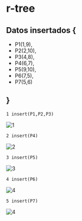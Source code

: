 # r-tree
## Datos insertados {
* P1(1,9),<br />
* P2(2,10),<br />
* P3(4,8),<br />
* P4(6,7),<br />
* P5(9,10),<br />
* P6(7,5),<br />
* P7(5,6)<br />
## }
~~~
1 insert(P1,P2,P3)
~~~
![1](https://github.com/yerson001/r-tree/blob/second-r-tree/IMG/1.PNG)
~~~
2 insert(P4)
~~~
![2](https://github.com/yerson001/r-tree/blob/second-r-tree/IMG/2.PNG)
~~~
3 insert(P5)
~~~
![3](https://github.com/yerson001/r-tree/blob/second-r-tree/IMG/3.PNG)
~~~
4 insert(P6)
~~~
![4](https://github.com/yerson001/r-tree/blob/second-r-tree/IMG/4.PNG)
~~~
5 insert(P7)
~~~
![4](https://github.com/yerson001/r-tree/blob/second-r-tree/IMG/5.PNG)
